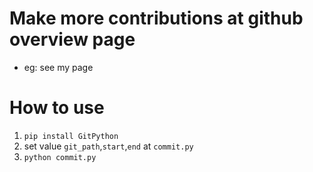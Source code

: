 # Make more contributions at github overview page
- eg: see my page
# How to use
1. `pip install GitPython`
2. set value `git_path`,`start`,`end` at `commit.py`
3. `python commit.py`